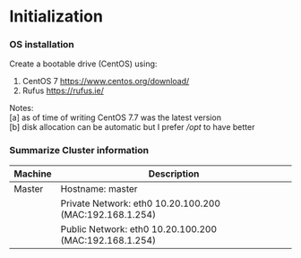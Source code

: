 # Initialization

### OS installation

Create a bootable drive (CentOS) using:

1. CentOS 7 https://www.centos.org/download/
2. Rufus https://rufus.ie/

Notes: \
[a] as of time of writing CentOS 7.7 was the latest version \
[b] disk allocation can be automatic but I prefer */opt* to have better

### Summarize Cluster information

| Machine | Description |
|---|---|
|Master|Hostname: master |
||Private Network: eth0 10.20.100.200 (MAC:192.168.1.254) |
||Public Network: eth0 10.20.100.200 (MAC:192.168.1.254) 
